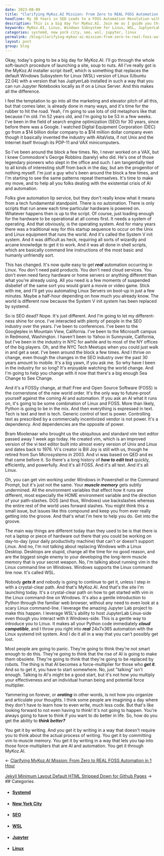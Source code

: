 ```yaml
---
date: 2023-08-09
title: "Clarifying MyKoz.AI Mission: From Zero to REAL FOSS Automation in 1 Hour"
headline: My 30 Years in SEO Leads to a FOSS Automation Revolution with MyKoz.AI
description: This is a big day for MyKoz.AI. Join me as I guide you through the soft-launch procedure of launching a site, soup to nuts. Learn how to automate Linux servers on boot-up and understand the changes in the SEO industry over the past 30 years. Leverage the amazing Jupyter Lab project to make your Python code immediately cloud compatible and get into the groove of real 24x7x365 automation with the Linux systemd init system.
keywords: MyKoz.AI, Linux, Windows Subsystem for Linux, WSL, JuptyerLab, Jupyter Notebooks, Search Engine Optimization, SEO, Digital Equipment Corporation, DEC, AltaVista, Unix, Internet, System V init system, Shell Scripts, Command Line, Systemd, Mobile, Googleplex, Mountain View, Microsoft Campus, Redmond, Yahoo, Sunnyvale, New York, NYC, Tech Meetups, Free and Open Source Software, F
categories: systemd, new york city, seo, wsl, jupyter, linux
permalink: /blog/clarifying-mykoz-ai-mission-from-zero-to-real-foss-automation-in-1-hour/
layout: post
group: blog
---
```



Okay, today's going to be a big day for MyKoz.AI. I'll go through the whole
soft-launch procedure of launching a site, soup to nuts. All I've really got is
the MyKoz.AI installer script itself, which is something that replaces the
default Windows Subsystem for Linux (WSL) version of Linux (Ubuntu 22.04) with
a version that has JuptyerLab installed in such a way that you can run Jupyter
Notebooks locally as if on a Linux Server. And this makes all the difference.

I feel the temptation to go into all the marketing and elevator pitch of all
this, but that comes later, is already done in many ways, and it's time for the
rubber to hit the road. Yeah, I'm going to use lots of old metaphors like that
because I'm old. I'm 52 years old, and I'm going to be 53 in a few weeks. I've
been in the field of search engine optimization (SEO) for 30 years, since
before there was a Google. I watched Digital Equipment Corporation (DEC) go
from a $14 billion dollar company to a $14 million dollar company even though
it basically invented the industry with AltaVista, if not Unix and the Internet
itself through its PDP-11 and VAX minicomputers.

So I've been around the block a few times. No, I never worked on a VAX, but I
knew Commodore's George Robbins (barely) who did. He's one of those legendary
pioneers who slept in the office and such. I am tangentially tied to all kinds
of interesting stuff from back in the day, but am the progenitor of nothing
myself. I'm just a guy who's been around the block a few times, and I'm
starting to see the same patterns repeat themselves. It's time to make my move,
and to help all you folks dealing with the existential crisis of AI and
automation.

Folks give automation lip service, but they don't really know what it means
from a tech fundamental standpoint. There is no automation. There is only
scripts that run anew each time particular hardware is powered on. Whatever
happens then is up to the script. Of course, just loading enough for the
hardware to be operational at all comes first. It needs a system of operating.
And that obviously, is the operating system. And for many years there was a
traditional way for this startup sequence to occur on the Unix and Linux
equipment that runs the world. And it's called the System V init system. And it
was difficult as heck, requiring all sorts of wizardly and arcane knowledge to
get it to work. And it was all done in shell scripts, which are basically
command line instructions of the most basic and humanly unfriendly sort. 

This has changed. It's now quite easy to get ***real*** automation occurring in
Linux. You don't need paid products. You don't need cloud services. You don't
even need fancy hardware or home servers or anything different than what you're
already using. All you need is a few moments of suspended disbelief of the same
sort you would grant a movie or video game. Stick with me, and I'll get you
automating Linux Servers on boot-up in just a few minutes. Maybe a half-hour
depending on how much you already know. The world is different now because the
System V init system has been replaced by systemd.

So is SEO dead? Nope. It's just different. And I'm going to let my
different-ness shine for once. I've interacted with plenty of people in the SEO
industry over the years. I've been to conferences. I've been to the Googleplex
in Mountain View, California. I've been to the Microsoft campus in Redmond,
Washington. I haven't been to Yahoo in Sunnyvale, California, but I've been in
the industry in NYC for awhile and to most of the NY offices of the big
players. Oh, and the NYC Tech Meetups when you could just walk in and get a
seat. I've been around the block a few times. And I thrive on change, even
though the changes in the SEO industry over the past 30 years amount to mobile.
It's a big yawn, if you ask me. So why have I been in the industry for so long?
It's enjoyable watching the world change. And I'm going to help you change with
it now that there's a big enough Sea Change to See Change.

And it's a FOSSy change, at that! Free and Open Source Software (FOSS) is the
cornerstone of the new world order. It's the only way to future-proof yourself
against the coming AI and automation. If you ask an AI what it runs on, it's
going to be some combination of Linux and FOSS. More than likely, Python is
going to be in the mix. And then everything is expressed in text. Tech is text
and text is tech. Generic control of text is power. Controlling text as
prescribed by a commercially incentivized vendor is not power. It's a
dependency. And dependencies are the opposite of power. 

Bram Moolenaar who brought us the ubiquitous and standard vim text editor
passed away 1 week ago today. He created vim, which is an improved version of
the vi text editor built into almost every version of Unix and Linux and dates
back to 1976. Vi's creator is Bill Joy is still with us, though he retired from
Sun Microsystems in 2003. And vi was based on QED and ex that came before it.
So there's a long history of ***how to edit text*** quickly, efficiently, and
powerfully. And it's all FOSS. And it's all text. And it's all Linux.

Oh, you can get vim working under Windows in Powershell or the Command Prompt,
but it's just not the same. Your ***muscle memory*** gets subtly undermined.
All the environment variables that effect how it runs are different, most
especially the HOME environment variable and the direction of your
path-slashes. DOS (and thus, Windows) use backslashes whereas the entire rest
of the world uses forward slashes. You might think this a small issue, but
issues like this compound and keep you from ever really getting into the
groove. And that's what I'm here to help you do. Get into the groove.

The main way things are different today than they used to be is that there is
not a laptop or piece of hardware out there that you could be working on
day-to-day (your daily productivity machine) that can't or doesn't support
Linux. And no, I'm not talking about replacing Windows with a Linux Desktop.
Desktops are stupid, change all the time for no good reason, and are the
biggest single enemy to your developing the long-term muscle memory that is
your secret weapon. No, I'm talking about running vim in the Linux command line
on Windows. Windows supports the Linux command line now. It's called WSL.

Nobody ***gets it*** and nobody is going to continue to get it, unless I step
in with a crystal-clear path. And that's MyKoz.AI. And that's the site I'm
launching today. It's a crystal-clear path on how to get started with vim in
the Linux command-line on Windows. It's also a gentle introduction to Python
through the familiar web browser, without any need to even look at a scary
Linux command-line. I leverage the amazing Jupyter Lab project to make this
happen. I leverage WSL's ability to host JupyterLab Linux-side even though you
interact with it Windows-side. This is a gentle way to introduce you to Linux.
It makes all your Python code immediately ***cloud compatible***, and I throw
you right into ***real*** 24x7x365 automation with the Linux systemd init
system. And I do it all in a way that you can't possibly get lost.

Most people are going to panic. They're going to think they're not smart enough
to do this. They're going to think that the rise of AI is going to make them
obsolete. They're going to think that they're going to be replaced by robots.
The thing is that AI becomes a force-multiplier for those who ***get it***. And
so to get it, you have to start somewhere. No, just "talking" isn't enough.
Talking to AI's might be a good start, but it's not how you multiply your
effectiveness and an individual human being and potential force multiplier.

Yammering on forever, or ***orating*** in other words, is not how you organize
and articulate your thoughts. I think some people are imagining a day where
they don't have to learn how to even write, much less code. But that's like
looking forward to not even having to think! It's not going to happen. You're
always going to have to think if you want to do better in life. So, how do you
get the ability to ***think better?***

You get it by writing. And you get it by writing in a way that doesn't require
you to think about the actual process of writing. You get it by committing vim
to muscle memory. You get it by writing in a way that lets you tap into those
force-multipliers that are AI and automation. You get it through MyKoz.AI.













<div class="arrow-links"><div class="post-nav-prev"><span class="arrow">&larr;&nbsp;</span><a href="/blog/clarifying-mykoz-ai-mission-from-zero-to-real-foss-automation-in-1-hour/">Clarifying MyKoz.AI Mission: From Zero to REAL FOSS Automation in 1 Hour</a></div> &nbsp; <div class="post-nav-next"><a href="/blog/jekyll-minimum-layout-default-html-stripped-down-for-github-pages/">Jekyll Minimum Layout Default HTML Stripped Down for Github Pages</a><span class="arrow">&nbsp;&rarr;</span></div></div>
## Categories

<ul>
<li><h4><a href='/systemd/'>Systemd</a></h4></li>
<li><h4><a href='/new-york-city/'>New York City</a></h4></li>
<li><h4><a href='/seo/'>SEO</a></h4></li>
<li><h4><a href='/wsl/'>WSL</a></h4></li>
<li><h4><a href='/jupyter/'>Jupyter</a></h4></li>
<li><h4><a href='/linux/'>Linux</a></h4></li></ul>